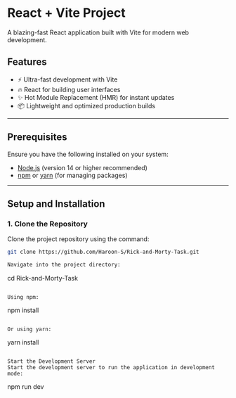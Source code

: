 # React + Vite Project

A blazing-fast React application built with Vite for modern web development.

## Features
- ⚡ Ultra-fast development with Vite
- 🔥 React for building user interfaces
- ✨ Hot Module Replacement (HMR) for instant updates
- 📦 Lightweight and optimized production builds

---

## Prerequisites
Ensure you have the following installed on your system:
- [Node.js](https://nodejs.org/) (version 14 or higher recommended)
- [npm](https://www.npmjs.com/) or [yarn](https://yarnpkg.com/) (for managing packages)

---

## Setup and Installation

### 1. Clone the Repository
Clone the project repository using the command:
```bash
git clone https://github.com/Haroon-S/Rick-and-Morty-Task.git

Navigate into the project directory:
```
cd Rick-and-Morty-Task
```

Using npm:
```
npm install
```

Or using yarn:
```
yarn install
```

Start the Development Server
Start the development server to run the application in development mode:
```
npm run dev
```